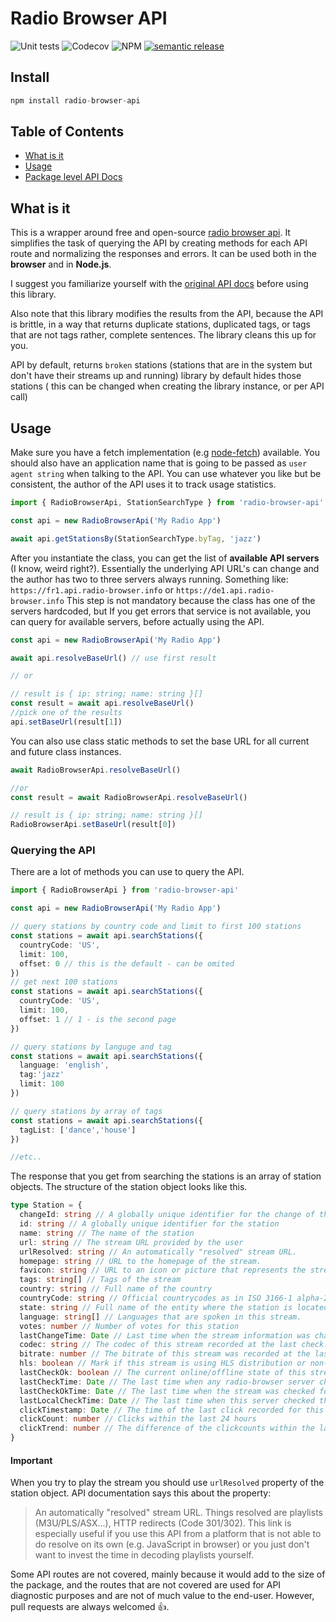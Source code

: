 # Radio Browser API

![Unit tests](https://github.com/ivandotv/radio-browser-api/workflows/Unit%20tests/badge.svg)
![Codecov](https://img.shields.io/codecov/c/github/ivandotv/radio-browser-api)
![NPM](https://img.shields.io/npm/l/radio-browser-api)
[![semantic release](https://img.shields.io/badge/%20%20%F0%9F%93%A6%F0%9F%9A%80-semantic--release-e10079.svg)](https://github.com/semantic-release/semantic-release)

## Install

```js
npm install radio-browser-api
```

## Table of Contents

- [What is it](#what-is-it)
- [Usage](#usage)
- [Package level API Docs](docs/api/index.md)

## What is it

This is a wrapper around free and open-source [radio browser api](https://api.radio-browser.info/).
It simplifies the task of querying the API by creating methods for each API route and normalizing the responses and errors. It can be used both in the **browser** and in **Node.js**.

I suggest you familiarize yourself with the [original API docs](https://de1.api.radio-browser.info/) before using this library.

Also note that this library modifies the results from the API, because the API is brittle, in a way that returns duplicate stations, duplicated tags, or tags that are not tags rather, complete sentences. The library cleans this up for you.

API by default, returns `broken` stations (stations that are in the system but don't have their streams up and running) library by default hides those stations ( this can be changed when creating the library instance, or per API call)

## Usage

Make sure you have a fetch implementation (e.g [node-fetch](https://www.npmjs.com/package/node-fetch)) available. You should also have an application name that is going to be passed as `user agent string` when talking to the API. You can use whatever you like but be consistent, the author of the API uses it to track usage statistics.

```ts
import { RadioBrowserApi, StationSearchType } from 'radio-browser-api'

const api = new RadioBrowserApi('My Radio App')

await api.getStationsBy(StationSearchType.byTag, 'jazz')
```

After you instantiate the class, you can get the list of **available API servers** (I know, weird right?). Essentially the underlying API URL's can change and the author has two to three servers always running. Something like:
`https://fr1.api.radio-browser.info` or `https://de1.api.radio-browser.info`
This step is not mandatory because the class has one of the servers hardcoded, but If you get errors that service is not available, you can query for available servers, before actually using the API.

```ts
const api = new RadioBrowserApi('My Radio App')

await api.resolveBaseUrl() // use first result

// or

// result is { ip: string; name: string }[]
const result = await api.resolveBaseUrl()
//pick one of the results
api.setBaseUrl(result[1])
```

You can also use class static methods to set the base URL for all current and future class instances.

```ts
await RadioBrowserApi.resolveBaseUrl()

//or
const result = await RadioBrowserApi.resolveBaseUrl()

// result is { ip: string; name: string }[]
RadioBrowserApi.setBaseUrl(result[0])
```

### Querying the API

There are a lot of methods you can use to query the API.

```ts
import { RadioBrowserApi } from 'radio-browser-api'

const api = new RadioBrowserApi('My Radio App')

// query stations by country code and limit to first 100 stations
const stations = await api.searchStations({
  countryCode: 'US',
  limit: 100,
  offset: 0 // this is the default - can be omited
})
// get next 100 stations
const stations = await api.searchStations({
  countryCode: 'US',
  limit: 100,
  offset: 1 // 1 - is the second page
})

// query stations by languge and tag
const stations = await api.searchStations({
  language: 'english',
  tag:'jazz'
  limit: 100
})

// query stations by array of tags
const stations = await api.searchStations({
  tagList: ['dance','house']
})

//etc..
```

The response that you get from searching the stations is an array of station objects. The structure of the station object looks like this.

```ts
type Station = {
  changeId: string // A globally unique identifier for the change of the station information
  id: string // A globally unique identifier for the station
  name: string // The name of the station
  url: string // The stream URL provided by the user
  urlResolved: string // An automatically "resolved" stream URL.
  homepage: string // URL to the homepage of the stream.
  favicon: string // URL to an icon or picture that represents the stream. (PNG, JPG)
  tags: string[] // Tags of the stream
  country: string // Full name of the country
  countryCode: string // Official countrycodes as in ISO 3166-1 alpha-2
  state: string // Full name of the entity where the station is located inside the country
  language: string[] // Languages that are spoken in this stream.
  votes: number // Number of votes for this station
  lastChangeTime: Date // Last time when the stream information was changed in the database
  codec: string // The codec of this stream recorded at the last check.
  bitrate: number // The bitrate of this stream was recorded at the last check.
  hls: boolean // Mark if this stream is using HLS distribution or non-HLS.
  lastCheckOk: boolean // The current online/offline state of this stream.
  lastCheckTime: Date // The last time when any radio-browser server checked the online state of this stream
  lastCheckOkTime: Date // The last time when the stream was checked for the online status with a positive result
  lastLocalCheckTime: Date // The last time when this server checked the online state and the metadata of this stream
  clickTimestamp: Date // The time of the last click recorded for this stream
  clickCount: number // Clicks within the last 24 hours
  clickTrend: number // The difference of the clickcounts within the last 2 days. Positive values mean an increase, negative a decrease of clicks.
}
```

#### Important

When you try to play the stream you should use `urlResolved` property of the station object. API documentation says this about the property:

> An automatically "resolved" stream URL. Things resolved are playlists (M3U/PLS/ASX...), HTTP redirects (Code 301/302). This link is especially useful if you use this API from a platform that is not able to do resolve on its own (e.g. JavaScript in browser) or you just don't want to invest the time in decoding playlists yourself.

Some API routes are not covered, mainly because it would add to the size of the package, and the routes that are not covered are used for API diagnostic purposes and are not of much value to the end-user. However, pull requests are always welcomed 👍.
